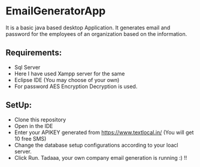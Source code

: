 # EmailGeneratorApp

It is a basic java based desktop Application.
It generates email and password for the employees of an organization based on the information.

## Requirements:
* Sql Server
* Here I have used Xampp server for the same
* Eclipse IDE (You may choose of your own)
* For password AES Encryption Decryption is used.

## SetUp:
* Clone this repository
* Open in the IDE
* Enter your APIKEY generated from https://www.textlocal.in/ (You will get 10 free SMS)
* Change the database setup configurations according to your loacl server.
* Click Run. Tadaaa, your own company email generation is running :) !!

